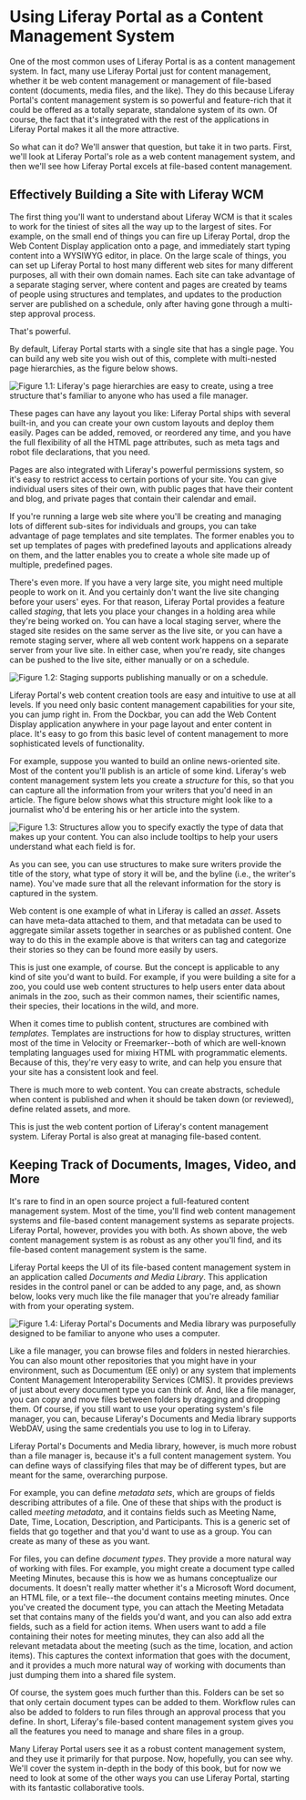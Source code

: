 # Using Liferay Portal as a Content Management System

One of the most common uses of Liferay Portal is as a content management system.
In fact, many use Liferay Portal just for content management, whether it be web
content management or management of file-based content (documents, media files,
and the like). They do this because Liferay Portal's content management system
is so powerful and feature-rich that it could be offered as a totally separate,
standalone system of its own. Of course, the fact that it's integrated with the
rest of the applications in Liferay Portal makes it all the more attractive. 

So what can it do? We'll answer that question, but take it in two parts. First,
we'll look at Liferay Portal's role as a web content management system, and then
we'll see how Liferay Portal excels at file-based content management. 

## Effectively Building a Site with Liferay WCM

The first thing you'll want to understand about Liferay WCM is that it scales to
work for the tiniest of sites all the way up to the largest of sites. For
example, on the small end of things you can fire up Liferay Portal, drop the Web
Content Display application onto a page, and immediately start typing content
into a WYSIWYG editor, in place. On the large scale of things, you can set up
Liferay Portal to host many different web sites for many different purposes, all
with their own domain names. Each site can take advantage of a separate staging
server, where content and pages are created by teams of people using structures
and templates, and updates to the production server are published on a schedule,
only after having gone through a multi-step approval process. 

That's powerful. 

By default, Liferay Portal starts with a single site that has a single page. You
can build any web site you wish out of this, complete with multi-nested page
hierarchies, as the figure below shows. 

![Figure 1.1: Liferay's page hierarchies are easy to create, using a tree
structure that's familiar to anyone who has used a file
manager.](../../images/01-page-hierarchy.png)

These pages can have any layout you like: Liferay Portal ships with several
built-in, and you can create your own custom layouts and deploy them easily.
Pages can be added, removed, or reordered any time, and you have the full
flexibility of all the HTML page attributes, such as meta tags and robot file
declarations, that you need. 

Pages are also integrated with Liferay's powerful permissions system, so it's
easy to restrict access to certain portions of your site. You can give
individual users sites of their own, with public pages that have their content
and blog, and private pages that contain their calendar and email. 

If you're running a large web site where you'll be creating and managing lots of
different sub-sites for individuals and groups, you can take advantage of page
templates and site templates. The former enables you to set up templates of
pages with predefined layouts and applications already on them, and the latter
enables you to create a whole site made up of multiple, predefined pages. 

There's even more. If you have a very large site, you might need multiple people
to work on it. And you certainly don't want the live site changing before your
users' eyes. For that reason, Liferay Portal provides a feature called
*staging*, that lets you place your changes in a holding area while they're
being worked on. You can have a local staging server, where the staged site
resides on the same server as the live site, or you can have a remote staging
server, where all web content work happens on a separate server from your live
site. In either case, when you're ready, site changes can be pushed to the live
site, either manually or on a schedule. 

![Figure 1.2: Staging supports publishing manually or on a
schedule.](../../images/04-web-content-staging-publish.png)

Liferay Portal's web content creation tools are easy and intuitive to use at all
levels. If you need only basic content management capabilities for your site,
you can jump right in. From the Dockbar, you can add the Web Content Display
application anywhere in your page layout and enter content in place. It's easy
to go from this basic level of content management to more sophisticated levels
of functionality. 

For example, suppose you wanted to build an online news-oriented site. Most of
the content you'll publish is an article of some kind. Liferay's web content
management system lets you create a *structure* for this, so that you can
capture all the information from your writers that you'd need in an article. The
figure below shows what this structure might look like to a journalist who'd be
entering his or her article into the system. 

![Figure 1.3: Structures allow you to specify exactly the type of data that
makes up your content. You can also include tooltips to help your users
understand what each field is for.](../../images/01-content-structure.png)

As you can see, you can use structures to make sure writers provide the title of
the story, what type of story it will be, and the byline (i.e., the writer's
name). You've made sure that all the relevant information for the story is
captured in the system. 

Web content is one example of what in Liferay is called an *asset*. Assets can
have meta-data attached to them, and that metadata can be used to aggregate
similar assets together in searches or as published content. One way to do this
in the example above is that writers can tag and categorize their stories so
they can be found more easily by users. 

This is just one example, of course. But the concept is applicable to any kind
of site you'd want to build. For example, if you were building a site for a zoo,
you could use web content structures to help users enter data about animals in
the zoo, such as their common names, their scientific names, their species,
their locations in the wild, and more.  

When it comes time to publish content, structures are combined with *templates*.
Templates are instructions for how to display structures, written most of the
time in Velocity or Freemarker--both of which are well-known templating
languages used for mixing HTML with programmatic elements. Because of this,
they're very easy to write, and can help you ensure that your site has a
consistent look and feel. 

There is much more to web content. You can create abstracts, schedule when
content is published and when it should be taken down (or reviewed), define
related assets, and more. 

This is just the web content portion of Liferay's content management system.
Liferay Portal is also great at managing file-based content. 

## Keeping Track of Documents, Images, Video, and More

It's rare to find in an open source project a full-featured content management
system. Most of the time, you'll find web content management systems and
file-based content management systems as separate projects. Liferay Portal,
however, provides you with both. As shown above, the web content management
system is as robust as any other you'll find, and its file-based content
management system is the same.  

Liferay Portal keeps the UI of its file-based content management system in an
application called *Documents and Media Library*. This application resides in
the control panel or can be added to any page, and, as shown below, looks very
much like the file manager that you're already familiar with from your operating
system. 

![Figure 1.4: Liferay Portal's Documents and Media library was purposefully
designed to be familiar to anyone who uses a computer.
](../../images/01-docs-and-media.png)

Like a file manager, you can browse files and folders in nested hierarchies. You
can also mount other repositories that you might have in your environment, such
as Documentum (EE only) or any system that implements Content Management
Interoperability Services (CMIS). It provides previews of just about every
document type you can think of. And, like a file manager, you can copy and move
files between folders by dragging and dropping them. Of course, if you still
want to use your operating system's file manager, you can, because Liferay's
Documents and Media library supports WebDAV, using the same credentials you use
to log in to Liferay. 

Liferay Portal's Documents and Media library, however, is much more robust than
a file manager is, because it's a full content management system. You can define
ways of classifying files that may be of different types, but are meant for the
same, overarching purpose. 

For example, you can define *metadata sets*, which are groups of fields
describing attributes of a file. One of these that ships with the product is
called *meeting metadata*, and it contains fields such as Meeting Name, Date,
Time, Location, Description, and Participants. This is a generic set of fields
that go together and that you'd want to use as a group. You can create as many
of these as you want. 

For files, you can define *document types*. They provide a more natural way of
working with files. For example, you might create a document type called Meeting
Minutes, because this is how we as humans conceptualize our documents. It
doesn't really matter whether it's a Microsoft Word document, an HTML file, or a
text file--the document contains meeting minutes. Once you've created the
document type, you can attach the Meeting Metadata set that contains many of the
fields you'd want, and you can also add extra fields, such as a field for action
items. When users want to add a file containing their notes for meeting minutes,
they can also add all the relevant metadata about the meeting (such as the time,
location, and action items). This captures the context information that goes
with the document, and it provides a much more natural way of working with
documents than just dumping them into a shared file system. 

Of course, the system goes much further than this. Folders can be set so that
only certain document types can be added to them. Workflow rules can also be
added to folders to run files through an approval process that you define. In
short, Liferay's file-based content management system gives you all the features
you need to manage and share files in a group.  

Many Liferay Portal users see it as a robust content management system, and they
use it primarily for that purpose. Now, hopefully, you can see why. We'll cover
the system in-depth in the body of this book, but for now we need to look at
some of the other ways you can use Liferay Portal, starting with its fantastic
collaborative tools. 
